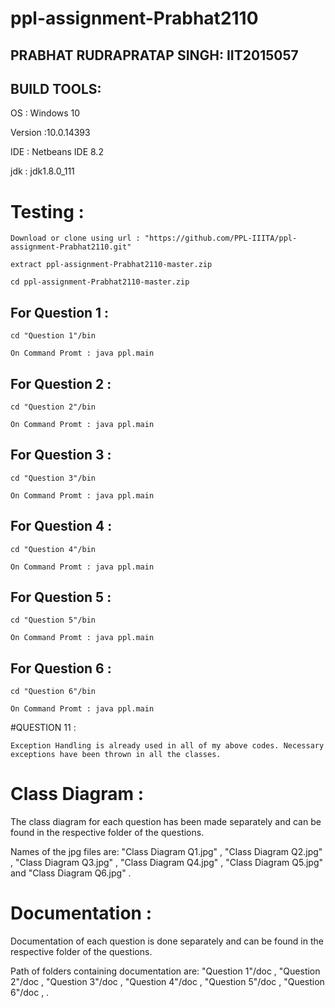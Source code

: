 # ppl-assignment-Prabhat2110

## PRABHAT RUDRAPRATAP SINGH: IIT2015057

## BUILD TOOLS:

OS : Windows 10

Version :10.0.14393

IDE : Netbeans IDE 8.2

jdk : jdk1.8.0_111

# Testing :
```
Download or clone using url : "https://github.com/PPL-IIITA/ppl-assignment-Prabhat2110.git"

extract ppl-assignment-Prabhat2110-master.zip

cd ppl-assignment-Prabhat2110-master.zip
```
## For Question 1 :
```
cd "Question 1"/bin

On Command Promt : java ppl.main
```
## For Question 2 :
```
cd "Question 2"/bin

On Command Promt : java ppl.main
```
## For Question 3 :
```
cd "Question 3"/bin

On Command Promt : java ppl.main
```
## For Question 4 :
```
cd "Question 4"/bin

On Command Promt : java ppl.main
```
## For Question 5 :
```
cd "Question 5"/bin

On Command Promt : java ppl.main
```
## For Question 6 :
```
cd "Question 6"/bin

On Command Promt : java ppl.main
```

#QUESTION 11 :
```
Exception Handling is already used in all of my above codes. Necessary exceptions have been thrown in all the classes.
```
# Class Diagram :


The class diagram for each question has been made separately and can be found in the respective folder of the questions. 

Names of the jpg files are: "Class Diagram Q1.jpg" , "Class Diagram Q2.jpg" , "Class Diagram Q3.jpg" , "Class Diagram Q4.jpg" , "Class Diagram Q5.jpg" and "Class Diagram Q6.jpg" .


# Documentation :


Documentation of each question is done separately and can be found in the respective folder of the questions. 

Path of folders containing documentation are: "Question 1"/doc , "Question 2"/doc , "Question 3"/doc , "Question 4"/doc , "Question 5"/doc , "Question 6"/doc , .
